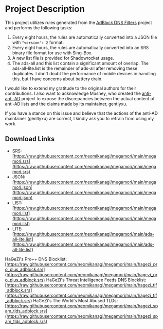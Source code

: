 # Project Description

This project utilizes rules generated from the [AdBlock DNS Filters](https://github.com/217heidai/adblockfilters) project and performs the following tasks:
1. Every eight hours, the rules are automatically converted into a JSON file with `"version": 2` format.
2. Every eight hours, the rules are automatically converted into an SRS binary file format for use with Sing-Box.
3. A new list file is provided for Shadowrocket usage.
4. The ads-all and this list contain a significant amount of overlap. The ads-all-lite.list is the remainder of ads-all after removing these duplicates. I don't doubt the performance of mobile devices in handling this, but I have concerns about battery drain.

I would like to extend my gratitude to the original authors for their contributions. I also want to acknowledge Mosney, who created the [anti-anti-AD](https://github.com/Mosney/anti-anti-AD) project to expose the discrepancies between the actual content of anti-AD lists and the claims made by its maintainer, gentlyxu.

If you have a stance on this issue and believe that the actions of the anti-AD maintainer (gentlyxu) are correct, I kindly ask you to refrain from using my work.

## Download Links

- SRS: [https://raw.githubusercontent.com/neomikanagi/megamori/main/megamori.srs](https://raw.githubusercontent.com/neomikanagi/megamori/main/megamori.srs)
- JSON: [https://raw.githubusercontent.com/neomikanagi/megamori/main/megamori.json](https://raw.githubusercontent.com/neomikanagi/megamori/main/megamori.json)
- LIST: [https://raw.githubusercontent.com/neomikanagi/megamori/main/megamori.list](https://raw.githubusercontent.com/neomikanagi/megamori/main/megamori.list)
- LITE: [https://raw.githubusercontent.com/neomikanagi/megamori/main/ads-all-lite.list](https://raw.githubusercontent.com/neomikanagi/megamori/main/ads-all-lite.list)

HaGeZi's Pro++ DNS Blocklist: [https://raw.githubusercontent.com/neomikanagi/megamori/main/hagezi_pro_plus_adblock.srs](https://raw.githubusercontent.com/neomikanagi/megamori/main/hagezi_pro_plus_adblock.srs)
HaGeZi's Threat Intelligence Feeds DNS Blocklist: [https://raw.githubusercontent.com/neomikanagi/megamori/main/hagezi_tif_adblock.srs](https://raw.githubusercontent.com/neomikanagi/megamori/main/hagezi_tif_adblock.srs)
HaGeZi's The World's Most Abused TLDs: [https://raw.githubusercontent.com/neomikanagi/megamori/main/hagezi_spam_tlds_adblock.srs](https://raw.githubusercontent.com/neomikanagi/megamori/main/hagezi_spam_tlds_adblock.srs)
